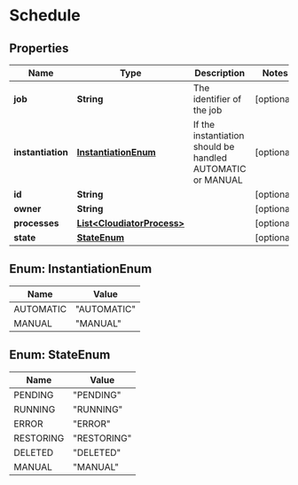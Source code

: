 

# Schedule

## Properties

Name | Type | Description | Notes
------------ | ------------- | ------------- | -------------
**job** | **String** | The identifier of the job |  [optional]
**instantiation** | [**InstantiationEnum**](#InstantiationEnum) | If the instantiation should be handled AUTOMATIC or MANUAL |  [optional]
**id** | **String** |  |  [optional]
**owner** | **String** |  |  [optional]
**processes** | [**List&lt;CloudiatorProcess&gt;**](CloudiatorProcess.md) |  |  [optional]
**state** | [**StateEnum**](#StateEnum) |  |  [optional]



## Enum: InstantiationEnum

Name | Value
---- | -----
AUTOMATIC | &quot;AUTOMATIC&quot;
MANUAL | &quot;MANUAL&quot;



## Enum: StateEnum

Name | Value
---- | -----
PENDING | &quot;PENDING&quot;
RUNNING | &quot;RUNNING&quot;
ERROR | &quot;ERROR&quot;
RESTORING | &quot;RESTORING&quot;
DELETED | &quot;DELETED&quot;
MANUAL | &quot;MANUAL&quot;



